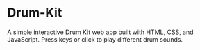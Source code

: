 # Drum-Kit
A simple interactive Drum Kit web app built with HTML, CSS, and JavaScript. Press keys or click to play different drum sounds.
